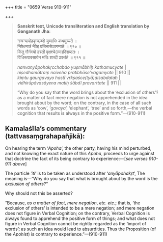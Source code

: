 +++
title = "0659 Verse 910-911"

+++
> **Sanskrit text, Unicode transliteration and English translation by Ganganath Jha:** 
>
> नन्वन्यापोहकृच्छब्दो युष्माभिः कथमुच्यते ।  
> निषेधमात्रं नैवेह प्रतिभासेऽवगम्यते ॥ ९१० ॥  
> किंतु गौर्गवयो हस्ती वृक्षश्चे(त्या)दिशब्दतः ।  
> विधिरूपावसायेन मतिः शाब्दी प्रवर्त्तते ॥ ९११ ॥ 
>
> *nanvanyāpohakṛcchabdo yuṣmābhiḥ kathamucyate* \|  
> *niṣedhamātraṃ naiveha pratibhāse'vagamyate* \|\| 910 \|\|  
> *kiṃtu gaurgavayo hastī vṛkṣaśce(tyā)diśabdataḥ* \|  
> *vidhirūpāvasāyena matiḥ śābdī pravarttate* \|\| 911 \|\| 
>
> “Why do you say that the word brings about the ‘exclusion of others’? as a matter of fact mere negation is not apprehended in the idea brought about by the word; on the contrary, in the case of all such words as ‘cow’, ‘*gavaya*’, ‘elephant’, ‘tree’ and so forth,—the verbal cognition that results is always in the positive form.”—(910-911)



## Kamalaśīla’s commentary (tattvasaṃgrahapañjikā):

On hearing the term ‘*Apoha*’, the other party, having his mind perturbed, and not knowing the exact nature of this *Apoha*, proceeds to urge against that doctrine the fact of its being contrary to experience:—[*see verses 910-911 above*]

The particle ‘*iti*’ is to be taken as understood after ‘*anyāpohakṛt*’, The meaning is—“Why do you say that what is brought about by the word is the *exclusion of others*?”

Why should not this be asserted?

“Because, *as a matter of fact*, *mere negation*, *etc. etc*.; that is, ‘the exclusion of others’ is intended to be a mere negation; and mere negation does not figure in Verbal Cognition; on the contrary, Verbal Cognition is always found to apprehend the positive form of things; and what does not figure in Verbal Cognition cannot be rightly regarded as the ‘import of words’; as such an idea would lead to absurdities. Thus the Proposition (of the *Apohist*) is contrary to experience.”—(910-911)


